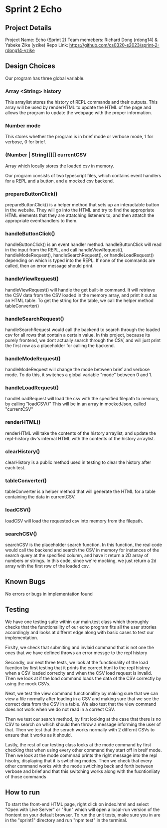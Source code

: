 # Sprint 2 Echo

## Project Details 
Project Name: Echo (Sprint 2)
Team memebers: Richard Dong (rdong14) & Yabeke Zike (yzike)
Repo Link:  https://github.com/cs0320-s2023/sprint-2-rdong14-yzike

## Design Choices

Our program has three global variable.

### Array \<String> history
This arraylist stores the history of REPL commands and their outputs. This array will be used by renderHTML to update the HTML of the page and allows the program to update the webpage with the proper information. 

### Number mode
This stores whether the program is in brief mode or verbose mode, 1 for verbose, 0 for brief.

### (Number | String)[][] currentCSV
Array which locally stores the loaded csv in memory. 

Our program consists of two typescript files, which contains event handlers for a REPL and a button, and a mocked csv backend. 

### prepareButtonClick()
prepareButtonClick() is a helper method that sets up an interactable button in the website. They will go into the HTML and try to find the appropriate HTML elements that they are attatching listeners to, and then attatch the appropriate eventhandlers to them.

### handleButtonClick() 
handleButtonClick() is an event handler method. handleButtonClick will read in the input from the REPL, and call handleViewRequest(), handleModeRequest(), handleSearchRequest(), or handleLoadRequest() depending on which is typed into the REPL. If none of the commands are called, then an error message should print. 

### handleViewRequest()
handleViewRequest() will handle the get built-in command. It will retrieve the CSV data from the CSV loaded in the memory array, and print it out as an HTML table. To get the string for the table, we call the helper method tableConverter()

### handleSearchRequest() 
handleSearchRequest would call the backend to search through the loaded csv for all rows that contain a certain value. In this project, because its purely frontend, we dont actually search through the CSV, and will just print the first row as a placeholder for calling the backend.

### handleModeRequest()
handleModeRequest will change the mode between brief and verbose mode. To do this, it switches a global variable "mode" between 0 and 1.

### handleLoadRequest()
handleLoadRequest will load the csv with the specified filepath to memory, by calling "loadCSV()" This will be in an array in mockedJson, called "currentCSV"

### renderHTML()
renderHTML will take the contents of the history arraylist, and update the repl-history div's internal HTML with the contents of the history arraylist. 

### clearHistory()
clearHistory is a public method used in testing to clear the history after each test. 

### tableConverter()
tableConverter is a helper method that will generate the HTML for a table containing the data in currentCSV. 

### loadCSV()
loadCSV will load the requested csv into memory from the filepath. 

### searchCSV()
searchCSV is the placeholder search function. In this function, the real code would call the backend and search the CSV in memory for instances of the search query at the specified column, and have it return a 2D array of numbers or strings. In this code, since we're mocking, we just return a 2d array with the first row of the loaded csv. 

## Known Bugs

No errors or bugs in implementation found

## Testing

We have one testing suite within our main.test class which thoroughly checks that the functionallity of our echo program fits all the user strories accordingly and looks at differnt edge along with basic cases to test our implementation.

Firslty, we check that submiting and invlaid command that is not one the ones that we have defined throws an error messge to the repl history

Secondly, our next three tests, we look at the functionality of the load fucntion by first testing that it prints the correct html to the repl histroy when a CSV loaded correclty and when the CSV load request is invalid. Then we look at if the load command loads the data of the CSV correctly by using the mock CSVs.

Next, we test the view command functionallity by making sure that we can view a file normally after loading in a CSV and making sure that we see the correct data from the CSV in a table. We also test that the view command does not work when we do not read in a correct CSV.

Then we test our search method, by first looking at the case that there is no CSV to search on which should then throw a message informing the user of that. Then we test that the serach works normally with 2 differnt CSVs to ensure that it works as it should.

Lastly, the rest of our testing class looks at the mode command by first checking that when using every other command they start off in breif mode. Then we look at the mode commnad prints the right message into the repl hisotry, displaying that it is swtiching modes. Then we check that every other command works with the mode swtiching back and forth between verbose and brief and that this switching works along with the fucntionliaty of those commands

## How to run

To start the front-end HTML page, right click on index.html and select "Open with Live Server" or "Run" which will open a local-run version of the frontent on your default browser. To run the unit tests, make sure you in are in the "sprint1" directory and run "npm test" in the terminal. 